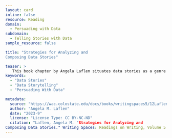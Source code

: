 ```yaml
---
layout: card
inline: false
resource: Reading
domain:
  - Persuading with Data
subdomain:
  - Telling Stories with Data
sample_resource: false

title: "Strategies for Analyzing and
Composing Data Stories"

teaser: >
   This book chapter by Angela Laflen situates data stories as a genre of multimodal writing, while emphasizing the specific rhetorical skills that data storytelling requires. Data stories, Laflen explains, often take the form of social media infographs or online feature articles, and they involve combining data with words and images to tell a story or make an argument. The defining goal of the genre is to make data comprehensible and compelling, so that the insights to be gleaned from a dataset might be readily grasped by readers in a manner that will inform their decision making. Laflen"s piece also outlines a rhetorical framework for analyzing and creating data stories with students in university classroom contexts.
keywords:
  - "Data Stories"
  - "Data Storytelling"
  - "Persuading With Data"

metadata:
  source: "https://wac.colostate.edu/docs/books/writingspaces5/12Laflen.pdf"
  author: "Angela M. Laflen"
  date: "2023-9"
  license: "License Type: CC BY-NC-ND"
  citation: "Laflen, Angela M. "Strategies for Analyzing and
Composing Data Stories." Writing Spaces: Readings on Writing, Volume 5. WAC Clearinghouse, 2023."
---
```

